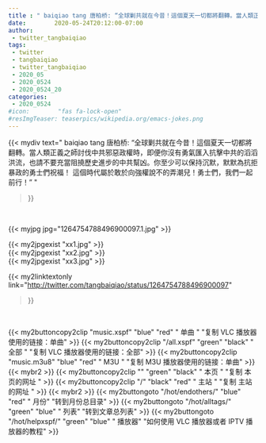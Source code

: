 ```yaml
---
title : " baiqiao tang 唐柏桥: “全球剿共就在今昔！這個夏天一切都將翻轉。當人類正義之師討伐中共邪惡政權時，即便你沒有勇氣匯入抗擊中共的滔滔洪流，也請不要充當阻撓歷史進步的中共幫凶。你至少可以保持沉默，默默為抗拒暴政的勇士們祝福！&#10;這個時代屬於敢於向強權說不的弄潮兒！勇士們，我們一起前行！”  "
date:        2020-05-24T20:12:00-07:00
author:
 - twitter_tangbaiqiao
tags:
 - twitter
 - tangbaiqiao
 - twitter_tangbaiqiao
 - 2020_05
 - 2020_0524
 - 2020_0524_20
categories:
 - 2020_0524
#icon:        "fas fa-lock-open"
#resImgTeaser: teaserpics/wikipedia.org/emacs-jokes.png
---
```


{{< mydiv text=" baiqiao tang 唐柏桥: “全球剿共就在今昔！這個夏天一切都將翻轉。當人類正義之師討伐中共邪惡政權時，即便你沒有勇氣匯入抗擊中共的滔滔洪流，也請不要充當阻撓歷史進步的中共幫凶。你至少可以保持沉默，默默為抗拒暴政的勇士們祝福！&#10;這個時代屬於敢於向強權說不的弄潮兒！勇士們，我們一起前行！”  "
>}}
<br>


 {{< myjpg jpg="1264754788496900097.1.jpg" >}}<br> 

{{< my2jpgexist "xx1.jpg" >}}<br>
{{< my2jpgexist "xx2.jpg" >}}<br>
{{< my2jpgexist "xx3.jpg" >}}<br>


{{< my2linktextonly link="http://twitter.com/tangbaiqiao/status/1264754788496900097"
>}}


<br>

{{< my2buttoncopy2clip "music.xspf"        "blue"   "red"    " 单曲 "  "复制 VLC 播放器使用的链接：单曲" >}} {{< my2buttoncopy2clip "/all.xspf"         "green"  "black"  " 全部 "  "复制 VLC 播放器使用的链接：全部" >}} {{< my2buttoncopy2clip "music.m3u8"        "blue"   "red"    " M3U  "    "复制 M3U 播放器使用的链接：单曲" >}} {{< mybr2 >}} {{< my2buttoncopy2clip ""                  "green"  "black"  " 本页 "    "复制 本页的网址 " >}} {{< my2buttoncopy2clip "/"                 "black"  "red"    " 主站 "    "复制 主站的网址 " >}} {{< mybr2 >}} {{< my2buttongoto      "/hot/endothers/"   "blue"   "red"    " 月份"   "转到月份总目录" >}} {{< my2buttongoto      "/hot/alltags/"     "green"  "blue"   " 列表"   "转到文章总列表" >}} {{< my2buttongoto      "/hot/helpxspf/"    "green"  "blue"   " 播放器" "如何使用 VLC 播放器或者 IPTV 播放器的教程" >}} 
